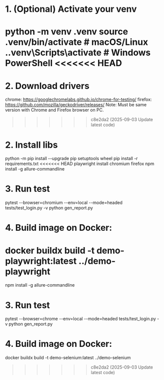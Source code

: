 # 1. (Optional) Activate your venv
python -m venv .venv
source .venv/bin/activate        # macOS/Linux
.\.venv\Scripts\activate         # Windows PowerShell
<<<<<<< HEAD
=======

# 2. Download drivers
chrome: https://googlechromelabs.github.io/chrome-for-testing/
firefox: https://github.com/mozilla/geckodriver/releases/ 
Note: Must be same version with Chrome and Firefox browser on PC.
>>>>>>> c8e2da2 (2025-09-03 Update latest code)

# 2. Install libs
python -m pip install --upgrade pip setuptools wheel
pip install -r requirements.txt
<<<<<<< HEAD
playwright install chromium firefox
npm install -g allure-commandline

# 3. Run test
pytest --browser=chromium --env=local --mode=headed tests/test_login.py -v
python gen_report.py

# 4. Build image on Docker:
docker buildx build -t demo-playwright:latest ../demo-playwright
=======
npm install -g allure-commandline

# 3. Run test
pytest --browser=chrome --env=local --mode=headed tests/test_login.py -v
python gen_report.py

# 4. Build image on Docker:
docker buildx build -t demo-selenium:latest ../demo-selenium
>>>>>>> c8e2da2 (2025-09-03 Update latest code)
